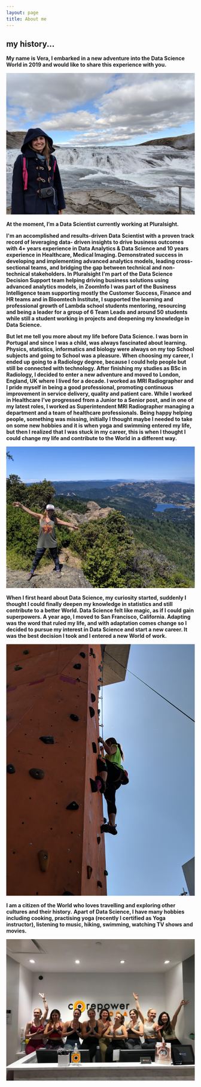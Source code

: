 ```yaml
---
layout: page
title: About me
---
```


## my history...

**My name is Vera, I embarked in a new adventure into the Data Science World in 2019 and would like to share this experience with you.**

![](/img/iceland.jpg)

**At the moment, I’m a Data Scientist currently working at Pluralsight.**

**I'm an accomplished and results-driven Data Scientist with a proven track record of leveraging data- driven insights to drive business outcomes with 4+ years experience in Data Analytics & Data Science and 10 years experience in Healthcare, Medical Imaging. Demonstrated success in developing and implementing advanced analytics models, leading cross-sectional teams, and bridging the gap between technical and non-technical stakeholders.
In Pluralsight I'm part of the Data Science Decision Support team helping driving business solutions using advanced analytics models, in ZoomInfo I was part of the Business Intelligence team supporting mostly the Customer Success, Finance and HR teams and in Bloomtech Institute, I supported the learning and professional growth of Lambda school students mentoring, resourcing and being a leader for a group of 6 Team Leads and around 50 students while still a student working in projects and deepening my knowledge in Data Science.**

**But let me tell you more about my life before Data Science. I was born in Portugal and since I was a child, was always fascinated about learning. Physics, statistics, informatics and biology were always on my top School subjects and going to School was a pleasure. When choosing my career, I ended up going to a Radiology degree, because I could help people but still be connected with technology. After finishing my studies as BSc in Radiology, I decided to enter a new adventure and moved to London, England, UK where I lived for a decade. I worked as MRI Radiographer and I pride myself in being a good professional, promoting continuous improvement in service delivery, quality and patient care. While I worked in Healthcare I’ve progressed from a Junior to a Senior post, and in one of my latest roles, I worked as Superintendent MRI Radiographer managing a department and a team of healthcare professionals.**
**Being happy helping people, something was missing, initially I thought maybe I needed to take on some new hobbies and it is when yoga and swimming entered my life, but then I realized that I was stuck in my career, this is when I thought I could change my life and contribute to the World in a different way.**

![](/img/hike.jpg)

**When I first heard about Data Science, my curiosity started, suddenly I thought I could finally deepen my knowledge in statistics and still contribute to a better World. Data Science felt like magic, as if I could gain superpowers. A year ago, I moved to San Francisco, California. Adapting was the word that ruled my life, and with adaptation comes change so I decided to pursue my interest in Data Science and start a new career. It was the best decision I took and I entered a new World of work.**

![](/img/climb.jpg)

**I am a citizen of the World who loves travelling and exploring other cultures and their history.**
**Apart of Data Science, I have many hobbies including cooking, practising yoga (recently I certified as Yoga instructor), listening to music, hiking, swimming, watching TV shows and movies.**

![](/img/yoga.jpg)

